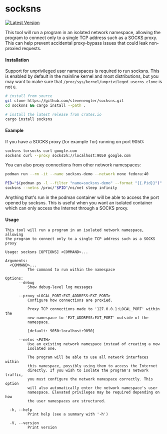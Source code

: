 # socksns

[![Latest Version]][crates.io]

This tool will run a program in an isolated network namespace, allowing the program to connect only to a single TCP address such as a SOCKS proxy. This can help prevent accidental proxy-bypass issues that could leak non-proxied requests.

#### Installation

Support for unprivileged user namespaces is required to run socksns. This is enabled by default in the mainline kernel and most distributions, but you may want to make sure that `/proc/sys/kernel/unprivileged_userns_clone` is not `0`.

```bash
# install from source
git clone https://github.com/stevenengler/socksns.git
cd socksns && cargo install --path .

# install the latest release from crates.io
cargo install socksns
```

#### Example

If you have a SOCKS proxy (for example Tor) running on port 9050:

```bash
socksns torsocks curl google.com
socksns curl --proxy socks5h://localhost:9050 google.com
```

You can also proxy connections from other network namespaces:

```bash
podman run --rm -it --name socksns-demo --network none fedora:40
```

```bash
PID="$(podman ps -l --filter "name=socksns-demo" --format "{{.Pid}}")"
socksns --netns /proc/"$PID"/ns/net sleep infinity
```

Anything that's run in the podman container will be able to access the port
opened by socksns. This is useful when you want an isolated container which can
only access the Internet through a SOCKS proxy.

#### Usage

```
This tool will run a program in an isolated network namespace, allowing
the program to connect only to a single TCP address such as a SOCKS proxy

Usage: socksns [OPTIONS] <COMMAND>...

Arguments:
  <COMMAND>...
          The command to run within the namespace

Options:
      --debug
          Show debug-level log messages

      --proxy <LOCAL_PORT:EXT_ADDRESS:EXT_PORT>
          Configure how connections are proxied.

          Proxy TCP connections made to '127.0.0.1:LOCAL_PORT' within the
          new namespace to 'EXT_ADDRESS:EXT_PORT' outside of the
          namespace.

          [default: 9050:localhost:9050]

      --netns <PATH>
          Use an existing network namespace instead of creating a new
          isolated one.

          The program will be able to use all network interfaces within
          this namespace, possibly using them to access the Internet
          directly. If you wish to isolate the program's network traffic,
          you must configure the network namespace correctly. This option
          will also automatically enter the network namespace's user
          namespace. Elevated privileges may be required depending on how
          the user namespaces are structured.

  -h, --help
          Print help (see a summary with '-h')

  -V, --version
          Print version
```

[crates.io]: https://crates.io/crates/socksns
[Latest Version]: https://img.shields.io/crates/v/socksns.svg
